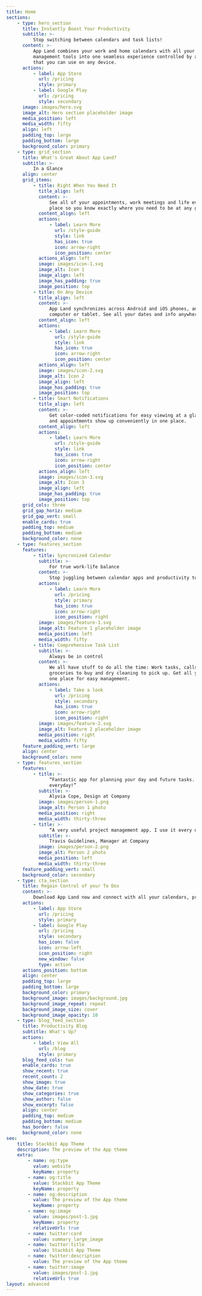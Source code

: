 ```yaml
---
title: Home
sections:
    - type: hero_section
      title: Instantly Boost Your Productivity
      subtitle: >-
          Stop switching between calendars and task lists!
      content: >-
          App Land combines your work and home calendars with all your task
          management tools into one seamless experience controlled by a single app
          that you can use on any device.
      actions:
          - label: App Store
            url: /pricing
            style: primary
          - label: Google Play
            url: /pricing
            style: secondary
      image: images/hero.svg
      image_alt: Hero section placeholder image
      media_position: left
      media_width: fifty
      align: left
      padding_top: large
      padding_bottom: large
      background_color: primary
    - type: grid_section
      title: What's Great About App Land?
      subtitle: >-
          In a Glance
      align: center
      grid_items:
          - title: Right When You Need It
            title_align: left
            content: >-
                See all of your appointments, work meetings and life events in one
                place so you know exactly where you need to be at any given time.
            content_align: left
            actions:
                - label: Learn More
                  url: /style-guide
                  style: link
                  has_icon: true
                  icon: arrow-right
                  icon_position: center
            actions_align: left
            image: images/icon-1.svg
            image_alt: Icon 1
            image_align: left
            image_has_padding: true
            image_position: top
          - title: On Any Device
            title_align: left
            content: >-
                App Land synchronizes across Android and iOS phones, and on your
                computer or tablet. See all your dates and info anywhere you are.
            content_align: left
            actions:
                - label: Learn More
                  url: /style-guide
                  style: link
                  has_icon: true
                  icon: arrow-right
                  icon_position: center
            actions_align: left
            image: images/icon-2.svg
            image_alt: Icon 2
            image_align: left
            image_has_padding: true
            image_position: top
          - title: Smart Notifications
            title_align: left
            content: >-
                Get color-coded notifications for easy viewing at a glance. Your tasks
                and appointments show up conveniently in one place.
            content_align: left
            actions:
                - label: Learn More
                  url: /style-guide
                  style: link
                  has_icon: true
                  icon: arrow-right
                  icon_position: center
            actions_align: left
            image: images/icon-3.svg
            image_alt: Icon 3
            image_align: left
            image_has_padding: true
            image_position: top
      grid_cols: three
      grid_gap_horiz: medium
      grid_gap_vert: small
      enable_cards: true
      padding_top: medium
      padding_bottom: medium
      background_color: none
    - type: features_section
      features:
          - title: Syncronized Calendar
            subtitle: >-
                For true work-life balance
            content: >-
                Stop juggling between calendar apps and productivity tools — from now on all your appointments and meetings appear in one place.
            actions:
                - label: Learn More
                  url: /pricing
                  style: primary
                  has_icon: true
                  icon: arrow-right
                  icon_position: right
            image: images/feature-1.svg
            image_alt: Feature 1 placeholder image
            media_position: left
            media_width: fifty
          - title: Comprehensive Task List
            subtitle: >-
                Always be in control
            content: >-
                We all have stuff to do all the time: Work tasks, calls to make,
                groceries to buy and dry cleaning to pick up. Get all your tasks in
                one place for easy management.
            actions:
                - label: Take a look
                  url: /pricing
                  style: secondary
                  has_icon: true
                  icon: arrow-right
                  icon_position: right
            image: images/feature-2.svg
            image_alt: Feature 2 placeholder image
            media_position: right
            media_width: fifty
      feature_padding_vert: large
      align: center
      background_color: none
    - type: features_section
      features:
          - title: >-
                “Fantastic app for planning your day and future tasks. Works perfectly
                everyday!”
            subtitle: >-
                Alyvia Cope, Design at Company
            image: images/person-1.png
            image_alt: Person 1 photo
            media_position: right
            media_width: thirty-three
          - title: >-
                “A very useful project management app. I use it every day.”
            subtitle: >-
                Travis Guidelines, Manager at Company
            image: images/person-2.png
            image_alt: Person 2 photo
            media_position: left
            media_width: thirty-three
      feature_padding_vert: small
      background_color: secondary
    - type: cta_section
      title: Regain Control of your To Dos
      content: >-
          Download App Land now and connect with all your calendars, project management tools and task lists — it doesn't get easier than this!
      actions:
          - label: App Store
            url: /pricing
            style: primary
          - label: Google Play
            url: /pricing
            style: secondary
            has_icon: false
            icon: arrow-left
            icon_position: right
            new_window: false
            type: action
      actions_position: bottom
      align: center
      padding_top: large
      padding_bottom: large
      background_color: primary
      background_image: images/background.jpg
      background_image_repeat: repeat
      background_image_size: cover
      background_image_opacity: 10
    - type: blog_feed_section
      title: Productivity Blog
      subtitle: What's Up?
      actions:
          - label: View All
            url: /blog
            style: primary
      blog_feed_cols: two
      enable_cards: true
      show_recent: true
      recent_count: 2
      show_image: true
      show_date: true
      show_categories: true
      show_author: false
      show_excerpt: false
      align: center
      padding_top: medium
      padding_bottom: medium
      has_border: false
      background_color: none
seo:
    title: Stackbit App Theme
    description: The preview of the App theme
    extra:
        - name: og:type
          value: website
          keyName: property
        - name: og:title
          value: Stackbit App Theme
          keyName: property
        - name: og:description
          value: The preview of the App theme
          keyName: property
        - name: og:image
          value: images/post-1.jpg
          keyName: property
          relativeUrl: true
        - name: twitter:card
          value: summary_large_image
        - name: twitter:title
          value: Stackbit App Theme
        - name: twitter:description
          value: The preview of the App theme
        - name: twitter:image
          value: images/post-1.jpg
          relativeUrl: true
layout: advanced
---
```

